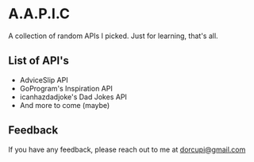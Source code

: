 
# A.A.P.I.C

A collection of random APIs I picked. Just for learning, that's all.






## List of API's

- AdviceSlip API
- GoProgram's Inspiration API
- icanhazdadjoke's Dad Jokes API
- And more to come (maybe)


## Feedback

If you have any feedback, please reach out to me at dorcupi@gmail.com

